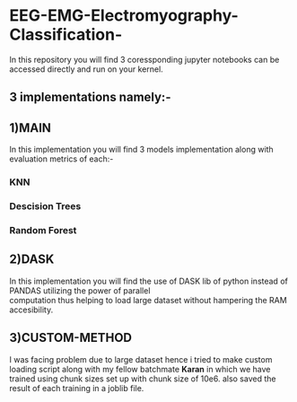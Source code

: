 # EEG-EMG-Electromyography-Classification-
In this repository you will find 3 coressponding jupyter notebooks can be accessed directly and run on your kernel.

## 3 implementations namely:-
## 1)MAIN 
<p>In this implementation you will find 3 models implementation along with evaluation metrics of each:-</p>

### KNN
### Descision Trees
### Random Forest

## 2)DASK 
   <p>  In this implementation you will find the use of DASK lib of python instead of PANDAS utilizing the power of parallel<br>
          computation thus helping to load large dataset without hampering the RAM accesibility.</p>
          
## 3)CUSTOM-METHOD 
 <p> I was facing problem due to large dataset hence i tried to make custom loading script along with my fellow batchmate <span><b>Karan</b></span>
                   in which we have trained using chunk sizes set up with chunk size of 10e6.
                   also saved the result of each training in a joblib file.</p>
                  
  


